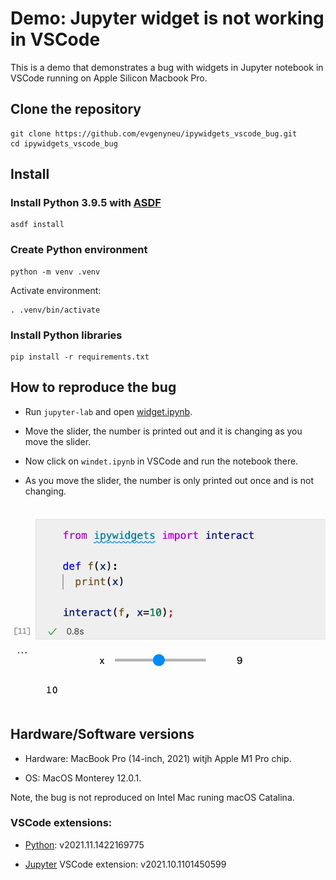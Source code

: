 # Demo: Jupyter widget is not working in VSCode

This is a demo that demonstrates a bug with widgets in Jupyter notebook in VSCode running on Apple Silicon Macbook Pro.


## Clone the repository

```
git clone https://github.com/evgenyneu/ipywidgets_vscode_bug.git
cd ipywidgets_vscode_bug
```

## Install

### Install Python 3.9.5 with [ASDF](https://asdf-vm.com)

```
asdf install
```

### Create Python environment

```
python -m venv .venv
```

Activate environment:

```
. .venv/bin/activate
```


### Install Python libraries

```
pip install -r requirements.txt
```


## How to reproduce the bug


* Run `jupyter-lab` and open [widget.ipynb](widget.ipynb).

* Move the slider, the number is printed out and it is changing as you move the slider.

* Now click on `windet.ipynb` in VSCode and run the notebook there.

* As you move the slider, the number is only printed out once and is not changing.

![demo_m1.gif](images/demo_m1.gif)


## Hardware/Software versions

* Hardware: MacBook Pro (14-inch, 2021) witjh Apple M1 Pro chip.

* OS: MacOS Monterey 12.0.1.

Note, the bug is not reproduced on Intel Mac runing macOS Catalina.


### VSCode extensions:

* [Python](https://marketplace.visualstudio.com/items?itemName=ms-python.python): v2021.11.1422169775

* [Jupyter](https://marketplace.visualstudio.com/items?itemName=ms-toolsai.jupyter) VSCode extension: v2021.10.1101450599
